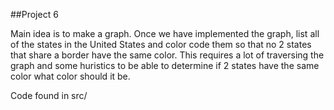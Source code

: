 ##Project 6

Main idea is to make a graph. Once we have implemented the graph, list all of the states in the United States and color code them so that no 2 states that share a border have the same color.
This requires a lot of traversing the graph and some huristics to be able to determine if 2 states have the same color what color should it be.

Code found in src/
